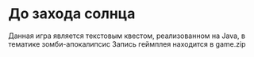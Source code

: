 # До захода солнца
Данная игра является текстовым квестом, реализованном на Java, в тематике зомби-апокалипсис
Запись геймплея находится в game.zip
